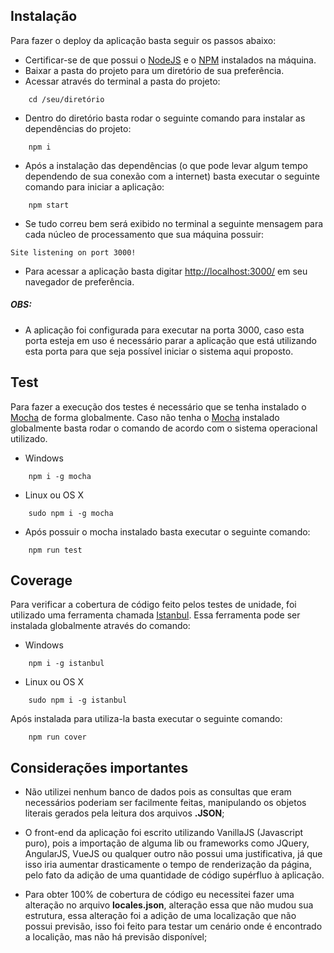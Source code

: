 ## Instalação
Para fazer o deploy da aplicação basta seguir os passos abaixo:

- Certificar-se de que possui o [NodeJS](https://nodejs.org/en/) e o [NPM](https://www.npmjs.com/) instalados na máquina.
- Baixar a pasta do projeto para um diretório de sua preferência.
- Acessar através do terminal a pasta do projeto:
```
    cd /seu/diretório
```
- Dentro do diretório basta rodar o seguinte comando para instalar as dependências do projeto:
```
    npm i
```

- Após a instalação das dependências (o que pode levar algum tempo dependendo de sua conexão com a internet) basta executar o seguinte comando para iniciar a aplicação:
```
    npm start
```
- Se tudo correu bem será exibido no terminal a seguinte mensagem para cada núcleo de processamento que sua máquina possuir:
```
Site listening on port 3000!
```
- Para acessar a aplicação basta digitar [http://localhost:3000/](http://localhost:3000/) em seu navegador de preferência.

##### OBS: 
   * A aplicação foi configurada para executar na porta 3000, caso esta 
   porta esteja em uso é necessário parar a aplicação que está utilizando esta porta
   para que seja possível iniciar o sistema aqui proposto.
   
## Test
Para fazer a execução dos testes é necessário que se tenha instalado o [Mocha](https://mochajs.org/) de forma globalmente.
Caso não tenha o [Mocha](https://mochajs.org/) instalado globalmente basta rodar o comando de acordo com o sistema operacional utilizado.

- Windows
```
    npm i -g mocha
```
- Linux ou OS X
```
    sudo npm i -g mocha
```

- Após possuir o mocha instalado basta executar o seguinte comando:
```
    npm run test
```
   
## Coverage
Para verificar a cobertura de código feito pelos testes de unidade, foi utilizado uma ferramenta chamada [Istanbul](https://github.com/gotwarlost/istanbul).
Essa ferramenta pode ser instalada globalmente através do comando:

- Windows
```
    npm i -g istanbul
```
- Linux ou OS X
```
    sudo npm i -g istanbul
```

Após instalada para utiliza-la basta executar o seguinte comando:
```
    npm run cover
```
   
   
## Considerações importantes   

 - Não utilizei nenhum banco de dados pois as consultas que eram necessários poderiam ser facilmente feitas, manipulando os objetos literais
 gerados pela leitura dos arquivos __.JSON__;
 
 - O front-end da aplicação foi escrito utilizando VanillaJS (Javascript puro), pois a importação de alguma lib
 ou frameworks como JQuery, AngularJS, VueJS ou qualquer outro não possui uma justificativa, já que isso iria aumentar drasticamente o tempo de renderização da página, pelo fato
 da adição de uma quantidade de código supérfluo à aplicação.
 
 - Para obter 100% de cobertura de código eu necessitei fazer uma alteração no arquivo __locales.json__, alteração essa que não mudou sua estrutura, essa alteração foi a adição de uma localização
  que não possui previsão, isso foi feito para testar um cenário onde é encontrado a localição, mas não há 
  previsão disponível;
   
    
